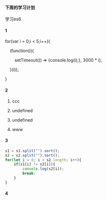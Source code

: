 #### 下周的学习计划

学习es6

#### 1

for(var i = 0;i < 5;i++){

    (function(i){

        setTimeout(() => {console.log(i);}, 3000 * i);

    }(i));

}

#### 2

1. ccc

2. undefined

3. undefined

4. www

#### 3

```js
s1 = s1.split("").sort();
s2 = s2.split("").sort();
for(let i = 0; i < s2.length; i++){
    if(s1[i] != s2[i]){
        console.log(s2[i]);
        break;
    }
}
```

#### 4

```js

```
